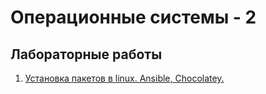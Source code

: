 # Операционные системы - 2
## Лабораторные работы

1. [Установка пакетов в linux. Ansible, Chocolatey.][l1.1]
 
[l1.1]: <https://github.com/kpi-r520/os-2/blob/master/lab-1.md>
